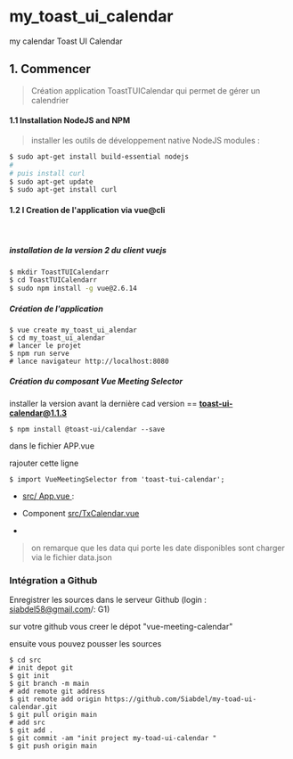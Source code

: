 # my_toast_ui_calendar
my calendar Toast UI Calendar

## 1. Commencer



> Création application ToastTUICalendar qui permet de gérer un calendrier  
>
> 

#### 	1.1 Installation NodeJS and NPM

> installer les outils de développement  native NodeJS modules :



```sh
$ sudo apt-get install build-essential nodejs
#
# puis install curl
$ sudo apt-get update
$ sudo apt-get install curl
```



####  	1.2 I Creation de l'application via vue@cli

​	

##### installation de la version 2 du client vuejs 

```sh
$ mkdir ToastTUICalendarr
$ cd ToastTUICalendarr
$ sudo npm install -g vue@2.6.14

```

##### Création de l'application 

```shell
$ vue create my_toast_ui_alendar
$ cd my_toast_ui_alendar
# lancer le projet
$ npm run serve
# lance navigateur http://localhost:8080
```

##### Création du composant Vue Meeting Selector

installer la version avant la dernière cad version == **toast-ui-calendar@1.1.3**

```shell
$ npm install @toast-ui/calendar --save
```

dans le fichier APP.vue 

rajouter cette ligne 

```shell
$ import VueMeetingSelector from 'toast-tui-calendar';
```



*  [src/ App.vue ](https://github.com/Siabdel/my_toast_ui_calendar/blob/main/App.vue):

* Component  [src/TxCalendar.vue](https://github.com/Siabdel/my_toast_ui_calendar/blob/main/components/TxCalendar.vue)
* 



> 
>
> on remarque que les data qui porte les date disponibles sont charger via le fichier data.json

### Intégration a Github 

Enregistrer les sources dans le serveur Github (login : siabdel58@gmail.com/: G1)

sur votre github vous creer le dépot "vue-meeting-calendar"

ensuite vous pouvez pousser les sources

```shell
$ cd src
# init depot git
$ git init 
$ git branch -m main 
# add remote git address
$ git remote add origin https://github.com/Siabdel/my-toad-ui-calendar.git
$ git pull origin main 
# add src
$ git add .
$ git commit -am "init project my-toad-ui-calendar "
$ git push origin main 


```


